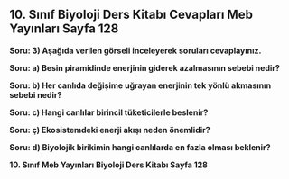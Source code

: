 ## 10. Sınıf Biyoloji Ders Kitabı Cevapları Meb Yayınları Sayfa 128

**Soru: 3) Aşağıda verilen görseli inceleyerek soruları cevaplayınız.**

**Soru: a) Besin piramidinde enerjinin giderek azalmasının sebebi nedir?**

**Soru: b) Her canlıda değişime uğrayan enerjinin tek yönlü akmasının sebebi nedir?**

**Soru: c) Hangi canlılar birincil tüketicilerle beslenir?**

**Soru: ç) Ekosistemdeki enerji akışı neden önemlidir?**

**Soru: d) Biyolojik birikimin hangi canlılarda en fazla olması beklenir?**

**10. Sınıf Meb Yayınları Biyoloji Ders Kitabı Sayfa 128**
